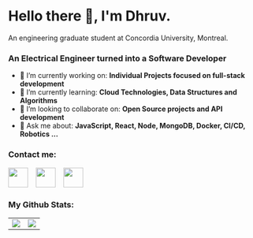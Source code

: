 # Hello there 👋, I'm Dhruv.

An engineering graduate student at Concordia University, Montreal.

### An Electrical Engineer turned into a Software Developer

- 🔭 I’m currently working on: __Individual Projects focused on full-stack development__ 
- 🌱 I’m currently learning: __Cloud Technologies, Data Structures and Algorithms__
- 👯 I’m looking to collaborate on: __Open Source projects and API development__
- 💬 Ask me about: __JavaScript, React, Node, MongoDB, Docker, CI/CD, Robotics ...__

### Contact me:

<a href="https://www.linkedin.com/in/dhruvkumarthakkar/"><img src="https://www.vectorlogo.zone/logos/linkedin/linkedin-icon.svg" width="40" height="40"/></a> &nbsp;&nbsp;
<a href="https://twitter.com/dhruvt_official"><img src="https://www.vectorlogo.zone/logos/twitter/twitter-icon.svg" width="40" height="40"/></a> &nbsp;&nbsp;
<a href="https://www.instagram.com/dhruvthakkar_official/"><img src="https://www.vectorlogo.zone/logos/instagram/instagram-icon.svg" width="40" height="40"/></a> &nbsp;&nbsp;


### My Github Stats:

<table>
    <tr>
        <td>
            <img src="https://github-readme-stats.vercel.app/api?username=DT1768&count_private=true&show_icons=true&theme=tokyonight"/>
        </td>
        <td>
            <img src="https://github-readme-stats.vercel.app/api/top-langs/?username=DT1768&langs_count=10&layout=compact&hide=php,scss,css,html,batchfile,gherkin,freemarker,xslt,tsql,ruby"/>
        </td>
    </tr>
</table>
